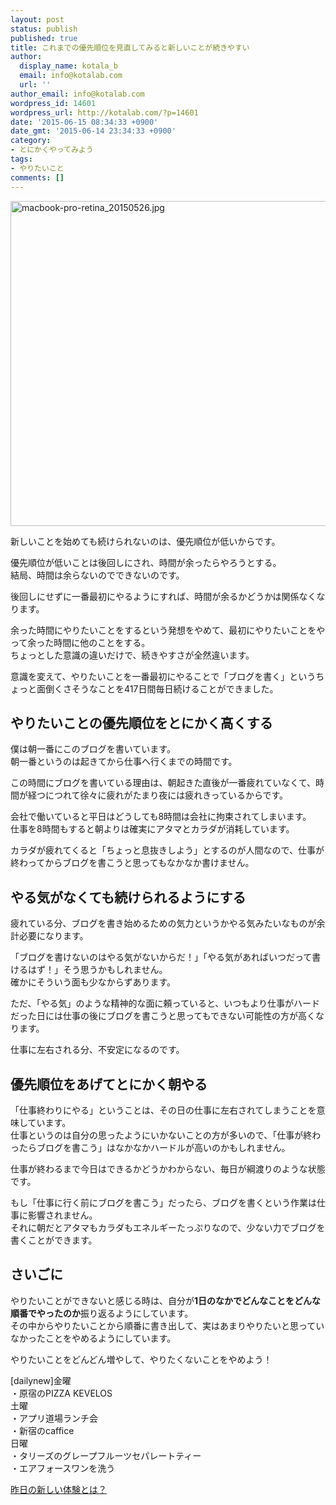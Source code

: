 ```yaml
---
layout: post
status: publish
published: true
title: これまでの優先順位を見直してみると新しいことが続きやすい
author:
  display_name: kotala_b
  email: info@kotalab.com
  url: ''
author_email: info@kotalab.com
wordpress_id: 14601
wordpress_url: http://kotalab.com/?p=14601
date: '2015-06-15 08:34:33 +0900'
date_gmt: '2015-06-14 23:34:33 +0900'
category:
- とにかくやってみよう
tags:
- やりたいこと
comments: []
---
```

<p><img src="http://kotalab.com/wp-content/uploads/2015/05/macbook-pro-retina_20150526-780x520.jpg" alt="macbook-pro-retina_20150526.jpg" width="780" height="520" class="aligncenter size-large wp-image-14451" /></p>
<p>新しいことを始めても続けられないのは、優先順位が低いからです。</p>
<p>優先順位が低いことは後回しにされ、時間が余ったらやろうとする。<br />
結局、時間は余らないのでできないのです。</p>
<p>後回しにせずに一番最初にやるようにすれば、時間が余るかどうかは関係なくなります。</p>
<p>余った時間にやりたいことをするという発想をやめて、最初にやりたいことをやって余った時間に他のことをする。<br />
ちょっとした意識の違いだけで、続きやすさが全然違います。</p>
<p>意識を変えて、やりたいことを一番最初にやることで「ブログを書く」というちょっと面倒くさそうなことを417日間毎日続けることができました。</p>
<p><!--more--></p>
<h2>やりたいことの優先順位をとにかく高くする</h2>
<p>僕は朝一番にこのブログを書いています。<br />
朝一番というのは起きてから仕事へ行くまでの時間です。</p>
<p>この時間にブログを書いている理由は、<span class="b">朝起きた直後が一番疲れていなくて、時間が経つにつれて徐々に疲れがたまり夜には疲れきっているから</span>です。</p>
<p>会社で働いていると平日はどうしても8時間は会社に拘束されてしまいます。<br />
仕事を8時間もすると朝よりは確実にアタマとカラダが消耗しています。</p>
<p>カラダが疲れてくると「ちょっと息抜きしよう」とするのが人間なので、仕事が終わってからブログを書こうと思ってもなかなか書けません。</p>
<h2>やる気がなくても続けられるようにする</h2>
<p>疲れている分、ブログを書き始めるための気力というかやる気みたいなものが余計必要になります。</p>
<p>「ブログを書けないのはやる気がないからだ！」「やる気があればいつだって書けるはず！」そう思うかもしれません。<br />
確かにそういう面も少なからずあります。</p>
<p>ただ、「やる気」のような精神的な面に頼っていると、いつもより仕事がハードだった日には仕事の後にブログを書こうと思ってもできない可能性の方が高くなります。</p>
<p>仕事に左右される分、不安定になるのです。</p>
<h2>優先順位をあげてとにかく朝やる</h2>
<p>「仕事終わりにやる」ということは、その日の仕事に左右されてしまうことを意味しています。<br />
仕事というのは自分の思ったようにいかないことの方が多いので、「仕事が終わったらブログを書こう」はなかなかハードルが高いのかもしれません。</p>
<p>仕事が終わるまで今日はできるかどうかわからない、毎日が綱渡りのような状態です。</p>
<p>もし「仕事に行く前にブログを書こう」だったら、ブログを書くという作業は仕事に影響されません。<br />
それに朝だとアタマもカラダもエネルギーたっぷりなので、少ない力でブログを書くことができます。</p>
<h2>さいごに</h2>
<p>やりたいことができないと感じる時は、自分が<strong>1日のなかでどんなことをどんな順番でやったのか</strong>振り返るようにしています。<br />
その中からやりたいことから順番に書き出して、実はあまりやりたいと思っていなかったことをやめるようにしています。</p>
<p>やりたいことをどんどん増やして、やりたくないことをやめよう！</p>
<p>[dailynew]金曜<br />
・原宿のPIZZA KEVELOS<br />
土曜<br />
・アプリ道場ランチ会<br />
・新宿のcaffice<br />
日曜<br />
・タリーズのグレープフルーツセパレートティー<br />
・エアフォースワンを洗う</p>
<p><a href="http://kotalab.com/lets-start-1day1new" title="昨日の新しい体験とは？">昨日の新しい体験とは？</a></p>
<div class="clear"></div>
